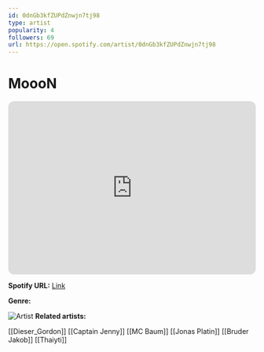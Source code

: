 ```yaml
---
id: 0dnGb3kfZUPdZnwjn7tj98
type: artist
popularity: 4
followers: 69
url: https://open.spotify.com/artist/0dnGb3kfZUPdZnwjn7tj98
---
```

# MoooN

<iframe style="border-radius:12px" src="https://open.spotify.com/embed/artist/0dnGb3kfZUPdZnwjn7tj98" width="100%" height="352" frameBorder="0" allowfullscreen="" allow="autoplay; clipboard-write; encrypted-media; fullscreen; picture-in-picture" loading="lazy"></iframe>

**Spotify URL:** [Link](https://open.spotify.com/artist/0dnGb3kfZUPdZnwjn7tj98)

**Genre:** 

![Artist](https://i.scdn.co/image/ab67616d0000b2736e90e36d66cbc100a264992a)
**Related artists:**

[[Dieser_Gordon]]
[[Captain Jenny]]
[[MC Baum]]
[[Jonas Platin]]
[[Bruder Jakob]]
[[Thaiyti]]
